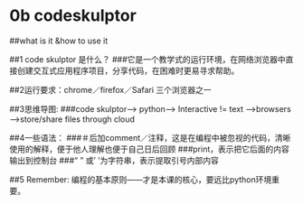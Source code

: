 # 0b codeskulptor

##what is it &how to use it 

##1 code skulptor 是什么？
###它是一个教学式的运行环境，在网络浏览器中直接创建交互式应用程序项目，分享代码，在困难时更易寻求帮助。

##2运行要求：chrome／firefox／Safari 三个浏览器之一

##3思维导图:
###code skulptor--> python--> Interactive != text -->browsers -->store/share files through cloud

##4一些语法：
###＃后加comment／注释，这是在编程中被忽视的代码，清晰使用的解释，便于他人理解也便于自己日后回顾
###print，表示把它后面的内容输出到控制台
###“ ” 或’ ’为字符串，表示提取引号内部内容

##5 Remember: 编程的基本原则——才是本课的核心，要远比python环境重要。
